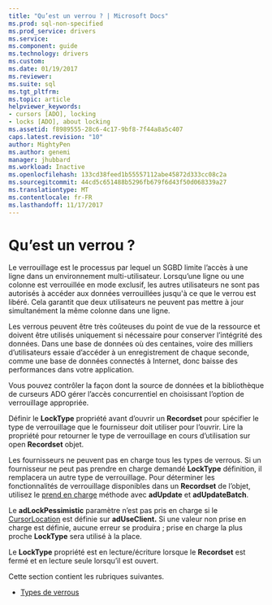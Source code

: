 ```yaml
---
title: "Qu’est un verrou ? | Microsoft Docs"
ms.prod: sql-non-specified
ms.prod_service: drivers
ms.service: 
ms.component: guide
ms.technology: drivers
ms.custom: 
ms.date: 01/19/2017
ms.reviewer: 
ms.suite: sql
ms.tgt_pltfrm: 
ms.topic: article
helpviewer_keywords:
- cursors [ADO], locking
- locks [ADO], about locking
ms.assetid: f8989555-28c6-4c17-9bf8-7f44a8a5c407
caps.latest.revision: "10"
author: MightyPen
ms.author: genemi
manager: jhubbard
ms.workload: Inactive
ms.openlocfilehash: 133cd38feed1b55557112abe45872d333cc08c2a
ms.sourcegitcommit: 44cd5c651488b5296fb679f6d43f50d068339a27
ms.translationtype: MT
ms.contentlocale: fr-FR
ms.lasthandoff: 11/17/2017
---
```

# <a name="what-is-a-lock"></a>Qu’est un verrou ?
Le verrouillage est le processus par lequel un SGBD limite l’accès à une ligne dans un environnement multi-utilisateur. Lorsqu’une ligne ou une colonne est verrouillée en mode exclusif, les autres utilisateurs ne sont pas autorisés à accéder aux données verrouillées jusqu'à ce que le verrou est libéré. Cela garantit que deux utilisateurs ne peuvent pas mettre à jour simultanément la même colonne dans une ligne.  
  
 Les verrous peuvent être très coûteuses du point de vue de la ressource et doivent être utilisés uniquement si nécessaire pour conserver l’intégrité des données. Dans une base de données où des centaines, voire des milliers d’utilisateurs essaie d’accéder à un enregistrement de chaque seconde, comme une base de données connectés à Internet, donc baisse des performances dans votre application.  
  
 Vous pouvez contrôler la façon dont la source de données et la bibliothèque de curseurs ADO gérer l’accès concurrentiel en choisissant l’option de verrouillage appropriée.  
  
 Définir le **LockType** propriété avant d’ouvrir un **Recordset** pour spécifier le type de verrouillage que le fournisseur doit utiliser pour l’ouvrir. Lire la propriété pour retourner le type de verrouillage en cours d’utilisation sur open **Recordset** objet.  
  
 Les fournisseurs ne peuvent pas en charge tous les types de verrous. Si un fournisseur ne peut pas prendre en charge demandé **LockType** définition, il remplacera un autre type de verrouillage. Pour déterminer les fonctionnalités de verrouillage disponibles dans un **Recordset** de l’objet, utilisez le [prend en charge](../../../ado/reference/ado-api/supports-method.md) méthode avec **adUpdate** et **adUpdateBatch**.  
  
 Le **adLockPessimistic** paramètre n’est pas pris en charge si le [CursorLocation](../../../ado/reference/ado-api/cursorlocation-property-ado.md) est définie sur **adUseClient.** Si une valeur non prise en charge est définie, aucune erreur se produira ; prise en charge la plus proche **LockType** sera utilisé à la place.  
  
 Le **LockType** propriété est en lecture/écriture lorsque le **Recordset** est fermé et en lecture seule lorsqu’il est ouvert.  
  
 Cette section contient les rubriques suivantes.  
  
-   [Types de verrous](../../../ado/guide/data/types-of-locks.md)
